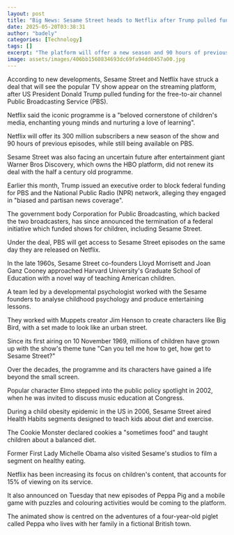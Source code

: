 ```yaml
---
layout: post
title: "Big News: Sesame Street heads to Netflix after Trump pulled funding"
date: 2025-05-20T03:38:31
author: "badely"
categories: [Technology]
tags: []
excerpt: "The platform will offer a new season and 90 hours of previous episodes to its 300 million subscribers."
image: assets/images/406bb1560834693dc69fa94dd0457a00.jpg
---
```


According to new developments, Sesame Street and Netflix have struck a deal that will see the popular TV show appear on the streaming platform, after US President Donald Trump pulled funding for the free-to-air channel Public Broadcasting Service (PBS).

Netflix said the iconic programme is a "beloved cornerstone of children's media, enchanting young minds and nurturing a love of learning". 

Netflix will offer its 300 million subscribers a new season of the show and 90 hours of previous episodes, while still being available on PBS.

Sesame Street was also facing an uncertain future after entertainment giant Warner Bros Discovery, which owns the HBO platform, did not renew its deal with the half a century old programme.

Earlier this month, Trump issued an executive order to block federal funding  for PBS and the National Public Radio (NPR) network, alleging they engaged in "biased and partisan news coverage".

The government body Corporation for Public Broadcasting, which backed the two broadcasters, has since announced the termination of a federal initiative which funded shows for children, including Sesame Street.

Under the deal, PBS will get access to Sesame Street episodes on the same day they are released on Netflix.

In the late 1960s, Sesame Street co-founders Lloyd Morrisett and Joan Ganz Cooney approached Harvard University's Graduate School of Education with a novel way of teaching American children.

A team led by a developmental psychologist worked with the Sesame founders to analyse childhood psychology and produce entertaining lessons.

They worked with Muppets creator Jim Henson to create characters like Big Bird, with a set made to look like an urban street.

Since its first airing on 10 November 1969, millions of children have grown up with the show's theme tune "Can you tell me how to get, how get to Sesame Street?"

Over the decades, the programme and its characters have gained a life beyond the small screen.

Popular character Elmo stepped into the public policy spotlight in 2002, when he was invited to discuss music education at Congress.

During a child obesity epidemic in the US in 2006, Sesame Street aired Health Habits segments designed to teach kids about diet and exercise.

The Cookie Monster declared cookies a "sometimes food" and taught children about a balanced diet.

Former First Lady Michelle Obama also visited Sesame's studios to film a segment on healthy eating.

Netflix has been increasing its focus on children's content, that accounts for 15% of viewing on its service.

It also announced on Tuesday that new episodes of Peppa Pig and a mobile game with puzzles and colouring activities would be coming to the platform.

The animated show is centred on the adventures of a four-year-old piglet called Peppa who lives with her family in a fictional British town.

